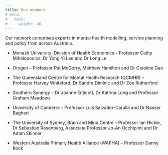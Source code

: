 ```yaml
---
title: Our members
# menu:
#   main:
#     weight: 40
---
```


Our network comprises experts in mental health modelling, service planning and policy from across Australia.


- Monash University, Division of Health Economics – Professor Cathy Mihalopoulos, Dr Yong Yi Lee and Dr Long Le

- Orygen – Professor Pat McGorry, Matthew Hamilton and Dr Caroline Gao

- The Queensland Centre for Mental Health Research (QCMHR) – Professor Harvey Whiteford, Dr Sandra Diminic and Dr Zoe Rutherford

- Southern Synergy – Dr Joanne Enticott, Dr Katrina Long and Professor Graham Meadows

- University of Canberra – Professor Luis Salvador-Carulla and Dr Nasser Bagheri

- The University of Sydney, Brain and Mind Centre – Professor Ian Hickie, Dr Sebastian Rosenberg, Associate Professor Jo-An Occhipinti and Dr Adam Skinner

- Western Australia Primary Health Alliance (WAPHA) – Professor Danny Rock
<!--add blocks of content here to add more sections to the community page -->

